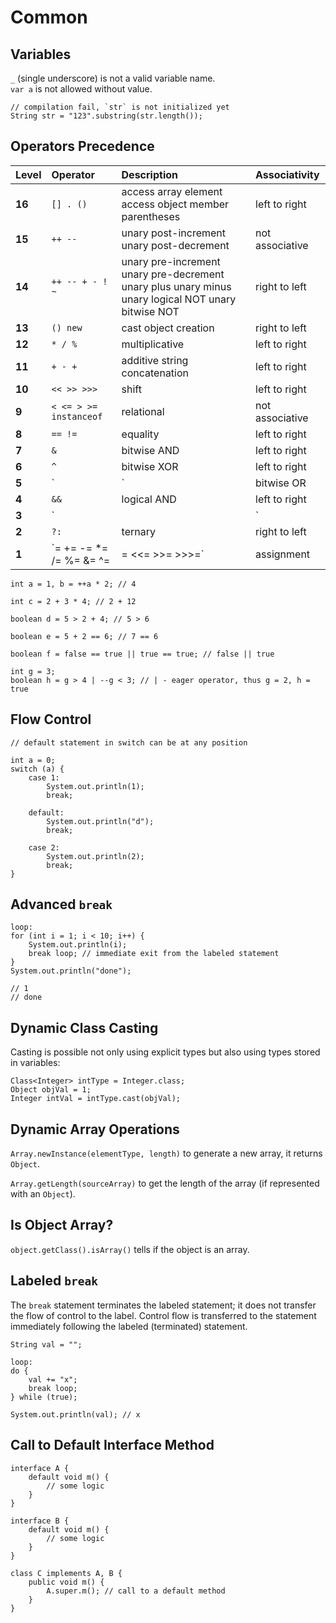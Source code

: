 # Common

## Variables

`_` \(single underscore\) is not a valid variable name.  
`var a` is not allowed without value.

```text
// compilation fail, `str` is not initialized yet
String str = "123".substring(str.length());
```

## Operators Precedence

| Level | Operator | Description | Associativity |
| :--- | :--- | :--- | :--- |
| **16** | `[] . ()` | access array element access object member parentheses | left to right |
| **15** | `++ --` | unary post-increment unary post-decrement | not associative |
| **14** | `++ -- + - ! ~` | unary pre-increment unary pre-decrement unary plus unary minus unary logical NOT unary bitwise NOT | right to left |
| **13** | `() new` | cast object creation | right to left |
| **12** | `* / %` | multiplicative | left to right |
| **11** | `+ - +` | additive string concatenation | left to right |
| **10** | `<< >> >>>` | shift | left to right |
| **9** | `< <= > >= instanceof` | relational | not associative |
| **8** | `== !=` | equality | left to right |
| **7** | `&` | bitwise AND | left to right |
| **6** | `^` | bitwise XOR | left to right |
| **5** | `|` | bitwise OR | left to right |
| **4** | `&&` | logical AND | left to right |
| **3** | `||` | logical OR | left to right |
| **2** | `?:` | ternary | right to left |
| **1** |  `=   +=   -= *=   /=   %= &=   ^=   |= <<=  >>= >>>=` | assignment | right to left |

```text
int a = 1, b = ++a * 2; // 4

int c = 2 + 3 * 4; // 2 + 12

boolean d = 5 > 2 + 4; // 5 > 6

boolean e = 5 + 2 == 6; // 7 == 6

boolean f = false == true || true == true; // false || true

int g = 3;
boolean h = g > 4 | --g < 3; // | - eager operator, thus g = 2, h = true
```

## Flow Control

```text
// default statement in switch can be at any position

int a = 0;
switch (a) {
    case 1:
        System.out.println(1);
        break;

    default:
        System.out.println("d");
        break;

    case 2:
        System.out.println(2);
        break;
}
```

## Advanced `break`

```text
loop:
for (int i = 1; i < 10; i++) {
    System.out.println(i);
    break loop; // immediate exit from the labeled statement
}
System.out.println("done");

// 1
// done
```

## Dynamic Class Casting

Casting is possible not only using explicit types but also using types stored in variables:

```text
Class<Integer> intType = Integer.class;
Object objVal = 1;
Integer intVal = intType.cast(objVal);
```

## Dynamic Array Operations

`Array.newInstance(elementType, length)` to generate a new array, it returns `Object`.

`Array.getLength(sourceArray)` to get the length of the array \(if represented with an `Object`\).

## Is Object Array?

`object.getClass().isArray()` tells if the object is an array.

## Labeled `break`

The `break` statement terminates the labeled statement; it does not transfer the flow of control to the label. Control flow is transferred to the statement immediately following the labeled \(terminated\) statement.

```text
String val = "";

loop:
do {
    val += "x";
    break loop;
} while (true);

System.out.println(val); // x
```

## Call to Default Interface Method

```text
interface A {
    default void m() {
        // some logic
    }
}

interface B {
    default void m() {
        // some logic
    }
}

class C implements A, B {
    public void m() {
        A.super.m(); // call to a default method
    }
}
```

